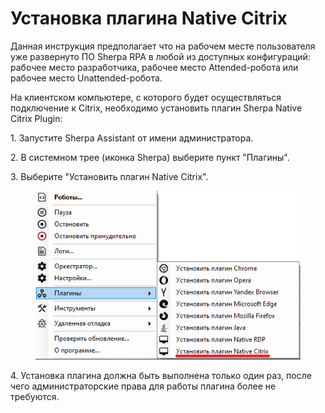 # Установка плагина Native Citrix

Данная инструкция предполагает что на рабочем месте пользователя уже развернуто ПО Sherpa RPA в любой из доступных конфигураций: рабочее место разработчика, рабочее место Attended-робота или рабочее место Unattended-робота.

На клиентском компьютере, с которого будет осуществляться подключение к Citrix, необходимо установить плагин Sherpa Native Citrix Plugin:

1\. Запустите Sherpa Assistant от имени администратора.

2\. В системном трее (иконка Sherpa) выберите пункт "Плагины".

3\. Выберите "Установить плагин Native Citrix".

<figure><img src="../../../../.gitbook/assets/2025-07-28_22-18-19.png" alt=""><figcaption></figcaption></figure>

4\. Установка плагина должна быть выполнена только один раз, после чего администраторские права для работы плагина более не требуются.
